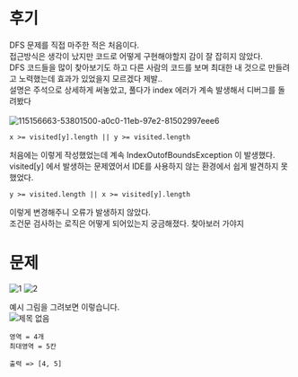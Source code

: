 후기
==
DFS 문제를 직접 마주한 적은 처음이다.   
접근방식은 생각이 났지만 코드로 어떻게 구현해야할지 감이 잘 잡히지 않았다.   
DFS 코드들을 많이 찾아보기도 하고 다른 사람의 코드를 보며 최대한 내 것으로 만들려고 노력했는데 효과가 있었을지 모르겠다 제발..   
설명은 주석으로 상세하게 써놓았고, 풀다가 index 에러가 계속 발생해서 디버그를 돌려봤다<br><br>
![115156663-53801500-a0c0-11eb-97e2-81502997eee6](https://user-images.githubusercontent.com/73854324/115156886-7f4fca80-a0c1-11eb-8615-3213cec82a87.png)
<br>

```
x >= visited[y].length || y >= visited.length
```
처음에는 이렇게 작성했었는데 계속 IndexOutofBoundsException 이 발생했다.
visited[y] 에서 발생하는 문제였어서 IDE를 사용하지 않는 환경에서 쉽게 발견하지 못했었다.


```
y >= visited.length || x >= visited[y].length
```
이렇게 변경해주니 오류가 발생하지 않았다.   
조건문 검사하는 로직은 어떻게 되어있는지 궁금해졌다. 찾아보러 가야지   



문제
==
![1](https://user-images.githubusercontent.com/73854324/115156693-790d1e80-a0c0-11eb-9253-9946ce6e757a.PNG)
![2](https://user-images.githubusercontent.com/73854324/115156696-79a5b500-a0c0-11eb-8628-0e6f284e66d1.PNG)

예시 그림을 그려보면 이렇습니다.   
![제목 없음](https://user-images.githubusercontent.com/73854324/115156784-f33da300-a0c0-11eb-909b-07195ea1e2e2.png)
```
영역 = 4개
최대영역 = 5칸

출력 => [4, 5]
```